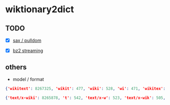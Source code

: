 # wiktionary2dict

## TODO

- [x] [sax / pulldom](https://web.archive.org/web/20150108212346/https://www.ibm.com/developerworks/xml/library/x-tipulldom/index.html)
- [x] [bz2 streaming](https://stackoverflow.com/questions/37172679/reading-first-lines-of-bz2-files-in-python)


## others

- model / format

```json
{'wikitext': 8267325, 'wikit': 477, 'wiki': 528, 'wi': 471, 'wikitex': 557, 'w': 511, 'wikite': 511, 'wik': 502, 'javascript': 66, 'css': 54, 'Scribunto': 54566, 'cs': 1, 'Scrib': 3, 'Scr': 6, 'S': 3, 'Scribu': 6, 'Scribun': 3, 'Scri': 2, 'Scribunt': 2, 'sanitized-css': 61, 'json': 6, 'text': 1}

{'text/x-wiki': 8265878, 't': 542, 'text/x-w': 523, 'text/x-wik': 505, 'text/x-wi': 505, 'text/x-': 456, 'tex': 500, 'text': 482, 'text/': 502, 'text/x': 504, 'te': 498, 'text/javascript': 66, 'text/css': 116, 'text/plain': 54569, 'text/plai': 4, 'text/p': 2, 'text/pl': 2, 'text/pla': 2, 'application/json': 6}
```

